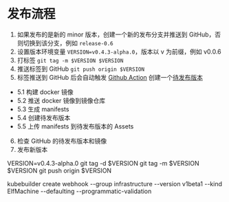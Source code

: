 # 发布流程

1. 如果发布的是新的 minor 版本，创建一个新的发布分支并推送到 GitHub，否则切换到该分支，例如 `release-0.6`
2. 设置版本环境变量 `VERSION=v0.4.3-alpha.0`，版本以 v 为前缀，例如 v0.0.6
3. 打标签 `git tag -m $VERSION $VERSION`
4. 推送标签到 GitHub `git push origin $VERSION`
5. 标签推送到 GitHub 后会自动触发 [Github Action](github.com/smartxworks/cluster-api-provider-elf-static-ip) 创建一个[待发布版本](github.com/smartxworks/cluster-api-provider-elf-static-ip/releases)
+ 5.1 构建 docker 镜像
+ 5.2 推送 docker 镜像到镜像仓库
+ 5.3 生成 manifests
+ 5.4 创建待发布版本
+ 5.5 上传 manifests 到待发布版本的 Assets
6. 检查 GitHub 的待发布版本和镜像
7. 发布新版本

VERSION=v0.4.3-alpha.0
git tag -d $VERSION
git tag -m $VERSION $VERSION
git push origin $VERSION

kubebuilder create webhook --group infrastructure --version v1beta1 --kind ElfMachine --defaulting --programmatic-validation
